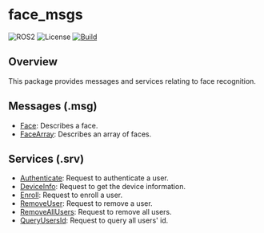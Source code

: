 # face_msgs

![ROS2](https://img.shields.io/badge/ros2-jazzy-blue?logo=ros&logoColor=white)
![License](https://img.shields.io/github/license/grupo-avispa/face_msgs)
[![Build](https://github.com/grupo-avispa/face_msgs/actions/workflows/build.yml/badge.svg?branch=main)](https://github.com/grupo-avispa/face_msgs/actions/workflows/build.yml)

## Overview
This package provides messages and services relating to face recognition.

## Messages (.msg)
* [Face](msg/Face.msg): Describes a face.
* [FaceArray](msg/FaceArray.msg): Describes an array of faces.

## Services (.srv)
* [Authenticate](srv/Authenticate.srv): Request to authenticate a user.
* [DeviceInfo](srv/DeviceInfo.srv): Request to get the device information.
* [Enroll](srv/Enroll.srv): Request to enroll a user.
* [RemoveUser](srv/RemoveUser.srv): Request to remove a user.
* [RemoveAllUsers](srv/RemoveAllUsers.srv): Request to remove all users.
* [QueryUsersId](srv/QueryUsersId.srv): Request to query all users' id.